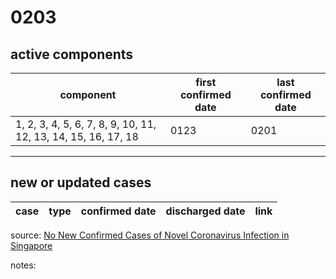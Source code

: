 # 0203

## active components

| component | first confirmed date | last confirmed date |
| - | - | - |
| 1, 2, 3, 4, 5, 6, 7, 8, 9, 10, 11, 12, 13, 14, 15, 16, 17, 18 | 0123 | 0201 |

---

## new or updated cases

| case | type | confirmed date | discharged date | link
| - | - | - | - | - |

source: [No New Confirmed Cases of Novel Coronavirus Infection in Singapore](https://www.moh.gov.sg/news-highlights/details/no-new-confirmed-cases-of-novel-coronavirus-infection-in-singapore-3-Feb)

notes:

